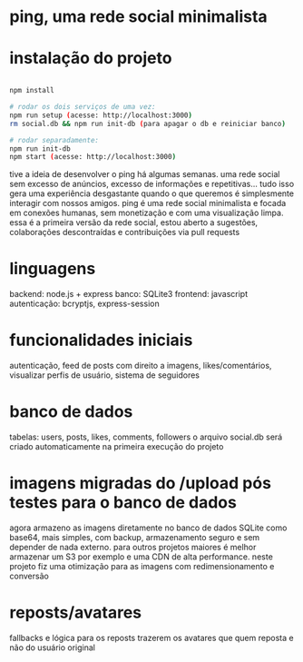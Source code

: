 # ping, uma rede social minimalista

# instalação do projeto
```bash

npm install

# rodar os dois serviços de uma vez:
npm run setup (acesse: http://localhost:3000)
rm social.db && npm run init-db (para apagar o db e reiniciar banco)

# rodar separadamente:
npm run init-db
npm start (acesse: http://localhost:3000)
```

tive a ideia de desenvolver o ping há algumas semanas. uma rede social sem excesso de anúncios, excesso de informações e repetitivas... tudo isso gera uma experiência desgastante quando o que queremos é simplesmente interagir com nossos amigos. ping é uma rede social minimalista e focada em conexões humanas, sem monetização e com uma visualização limpa. essa é a primeira versão da rede social, estou aberto a sugestões, colaborações descontraídas e contribuições via pull requests

# linguagens
backend: node.js + express
banco: SQLite3
frontend: javascript
autenticação: bcryptjs, express-session 

# funcionalidades iniciais 
autenticação, 
feed de posts com direito a imagens,
likes/comentários,
visualizar perfis de usuário,
sistema de seguidores

# banco de dados
tabelas: users, posts, likes, comments, followers
o arquivo social.db será criado automaticamente na primeira execução do projeto

# imagens migradas do /upload pós testes para o banco de dados
agora armazeno as imagens diretamente no banco de dados SQLite como base64, mais simples, com backup, armazenamento seguro e sem depender de nada externo. para outros projetos maiores é melhor armazenar um S3 por exemplo e uma CDN de alta performance. neste projeto fiz uma otimização para as imagens com redimensionamento e conversão

# reposts/avatares
fallbacks e lógica para os reposts trazerem os avatares que quem reposta e não do usuário original
